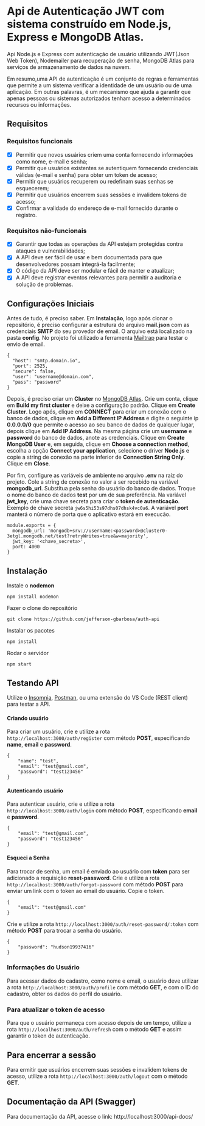 # Api de Autenticação JWT com sistema construído em Node.js, Express e MongoDB Atlas.

Api Node.js e Express com autenticação de usuário utilizando JWT(Json Web Token), Nodemailer para recuperação de senha, MongoDB Atlas para serviços de armazenamento de dados na nuvem.

Em resumo,uma API de autenticação é um conjunto de regras e ferramentas que permite a um sistema verificar a identidade de um usuário ou de uma aplicação. Em outras palavras, é um mecanismo que ajuda a garantir que apenas pessoas ou sistemas autorizados tenham acesso a determinados recursos ou informações.

## Requisitos

### Requisitos funcionais

- [x] Permitir que novos usuários criem uma conta fornecendo informações como nome, e-mail e senha;
- [x] Permitir que usuários existentes se autentiquem fornecendo credenciais válidas (e-mail e senha) para obter um token de acesso;
- [x] Permitir que usuários recuperem ou redefinam suas senhas se esquecerem;
- [x] Permitir que usuários encerrem suas sessões e invalidem tokens de acesso;
- [x] Confirmar a validade do endereço de e-mail fornecido durante o registro.

### Requisitos não-funcionais

- [x] Garantir que todas as operações da API estejam protegidas contra ataques e vulnerabilidades;
- [x] A API deve ser fácil de usar e bem documentada para que desenvolvedores possam integrá-la facilmente;
- [x] O código da API deve ser modular e fácil de manter e atualizar;
- [x] A API deve registrar eventos relevantes para permitir a auditoria e solução de problemas.

## Configurações Iniciais

Antes de tudo, é preciso saber. Em **Instalação**, logo após clonar o repositório, é preciso configurar a estrutura do arquivo **mail.json** com as credenciais **SMTP** do seu provedor de email. O arquivo está localizado na pasta **config**. No projeto foi utilizado a ferramenta [Mailtrap](https://mailtrap.io/) para testar o envio de email.

```
{
  "host": "smtp.domain.io",
  "port": 2525,
  "secure": false,
  "user": "username@domain.com",
  "pass": "password"
}
```

Depois, é preciso criar um **Cluster** no [MongoDB Atlas](https://www.mongodb.com/cloud/atlas). Crie um conta, clique em **Build my first cluster** e deixe a configuração padrão. Clique em **Create Cluster**. Logo após, clique em **CONNECT** para criar um conexão com o banco de dados, clique em **Add a Different IP Address** e digite o seguinte ip **0.0.0.0/0** que permite o acesso ao seu banco de dados de qualquer lugar, depois clique em __Add IP Address__. Na mesma página crie um **username** e **password** do banco de dados, anote as credenciais. Clique em **Create MongoDB User** e, em seguida, clique em **Choose a connection method**, escolha a opção **Connect your application**, selecione o driver **Node.js** e copie a string de conexão na parte inferior de **Connection String Only**. Clique em **Close**. 

Por fim, configure as variáveis de ambiente no arquivo **.env** na raíz do projeto. Cole a string de conexão no valor a ser recebido na variável **mongodb_url**. Substitua **<password>** pela senha do usuário do banco de dados. Troque o nome do banco de dados **test** por um de sua preferência. Na variável **jwt_key**, crie uma chave secreta para criar o **token de autenticação**. Exemplo de chave secreta ```jw6s5hi53s97dhs07dhsk4vc0a6```. A variável **port** manterá o número de porta que o aplicativo estará em execucão.

```
module.exports = {
  mongodb_url: 'mongodb+srv://username:<password>@cluster0-3etgl.mongodb.net/test?retryWrites=true&w=majority',
  jwt_key: '<chave_secreta>',
  port: 4000
}
```

## Instalação

Instale o **nodemon** 

```
npm install nodemon
```

Fazer o clone do repositório

```
git clone https://github.com/jefferson-gbarbosa/auth-api
```

Instalar os pacotes

```
npm install 
```

Rodar o servidor

```
npm start
```

## Testando API

Utilize o [Insomnia](https://insomnia.rest/), [Postman](https://www.postman.com/), ou uma extensão do VS Code (REST client) para testar a API.

#### Criando usuário

Para criar um usuário, crie e utilize a rota ```http://localhost:3000/auth/register``` com método **POST**, especificando **name**, **email** e **password**.

```
{
	"name": "test",
	"email": "test@gmail.com",
	"password": "test123456"
}
```

#### Autenticando usuário

Para autenticar usuário, crie e utilize a rota ```http://localhost:3000/auth/login``` com método **POST**, especificando **email** e **password**. 

```
{
	"email": "test@gmail.com",
	"password": "test123456"
}
```


#### Esqueci a Senha

Para trocar de senha, um email é enviado ao usuário com **token** para ser adicionado a requisição **reset-password**. Crie e utilize a rota ```http://localhost:3000/auth/forgot-password``` com método **POST** para enviar um link com o token ao email do usuário. Copie o token.

```
{
	"email": "test@gmail.com"
}
```

Crie e utilize a rota ```http://localhost:3000/auth/reset-password/:token``` com método **POST** para trocar a senha do usuário. 

```
{
	"password": "hudson19937416"
}
```

### Informações do Usuário

Para acessar dados do cadastro, como nome e email, o usuário deve utilizar a rota ```http://localhost:3000/auth/profile``` com método **GET**, e com o ID do cadastro, obter os dados do perfil do usuário.

### Para atualizar o token de acesso

Para que o usuário permaneça com acesso depois de um tempo, utilize a rota ```http://localhost:3000/auth/refresh``` com o método **GET** e assim garantir o token de autenticação.

## Para encerrar a sessão

Para ermitir que usuários encerrem suas sessões e invalidem tokens de acesso, utilize a rota ```http://localhost:3000/auth/logout``` com o método **GET**.


## Documentação da API (Swagger)

Para documentação da API, acesse o link: http://localhost:3000/api-docs/
